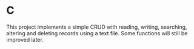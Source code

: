 # C
This project implements a simple CRUD with reading, writing, searching, altering and deleting records using a text file.
Some functions will still be improved later.
